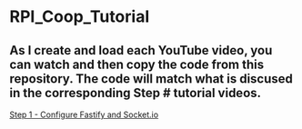 # RPI_Coop_Tutorial
## As I create and load each YouTube video, you can watch and then copy the code from this repository. The code will match what is discused in the corresponding Step # tutorial videos.
[Step 1 - Configure Fastify and Socket.io](/tree/main/Step%201)
